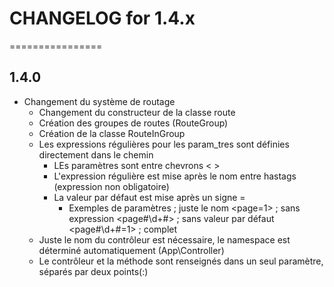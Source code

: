 # CHANGELOG for 1.4.x
================
## 1.4.0
* Changement du système de routage
    * Changement du constructeur de la classe route
    * Création des groupes de routes (RouteGroup)
    * Création de la classe RouteInGroup
    * Les expressions régulières pour les param_tres sont définies directement dans le chemin
        * LEs paramètres sont entre chevrons < >
        * L'expression régulière est mise après le nom entre hastags (expression non obligatoire)
        * La valeur par défaut est mise après un signe =
            * Exemples de paramètres
                <page> ; juste le nom
                <page=1> ; sans expression
                <page#\d+#> ; sans valeur par défaut
                <page#\d+#=1> ; complet
    * Juste le nom du contrôleur est nécessaire, le namespace est déterminé automatiquement (App\Controller)
    * Le contrôleur et la méthode sont renseignés dans un seul paramètre, séparés par deux points(:)
